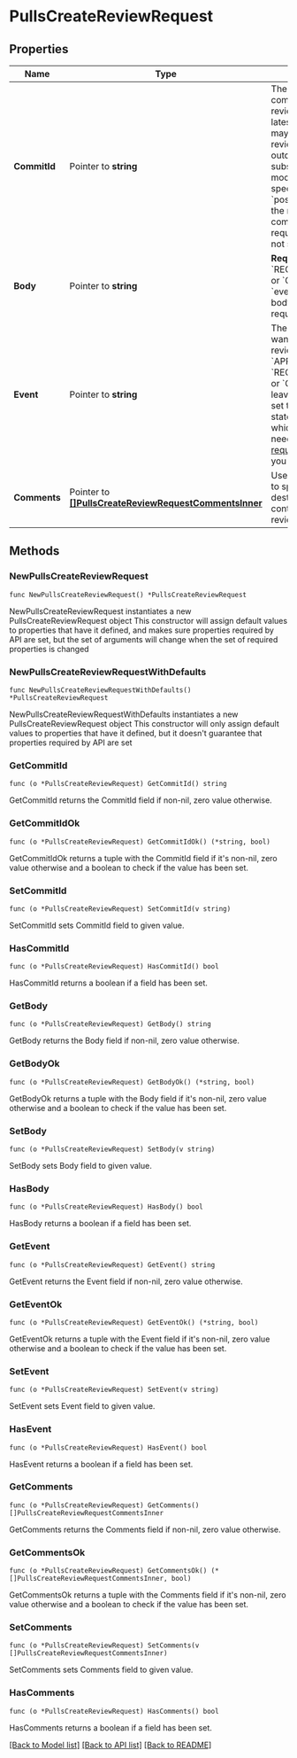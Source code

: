 # PullsCreateReviewRequest

## Properties

Name | Type | Description | Notes
------------ | ------------- | ------------- | -------------
**CommitId** | Pointer to **string** | The SHA of the commit that needs a review. Not using the latest commit SHA may render your review comment outdated if a subsequent commit modifies the line you specify as the &#x60;position&#x60;. Defaults to the most recent commit in the pull request when you do not specify a value. | [optional] 
**Body** | Pointer to **string** | **Required** when using &#x60;REQUEST_CHANGES&#x60; or &#x60;COMMENT&#x60; for the &#x60;event&#x60; parameter. The body text of the pull request review. | [optional] 
**Event** | Pointer to **string** | The review action you want to perform. The review actions include: &#x60;APPROVE&#x60;, &#x60;REQUEST_CHANGES&#x60;, or &#x60;COMMENT&#x60;. By leaving this blank, you set the review action state to &#x60;PENDING&#x60;, which means you will need to [submit the pull request review](https://docs.github.com/rest/pulls#submit-a-review-for-a-pull-request) when you are ready. | [optional] 
**Comments** | Pointer to [**[]PullsCreateReviewRequestCommentsInner**](PullsCreateReviewRequestCommentsInner.md) | Use the following table to specify the location, destination, and contents of the draft review comment. | [optional] 

## Methods

### NewPullsCreateReviewRequest

`func NewPullsCreateReviewRequest() *PullsCreateReviewRequest`

NewPullsCreateReviewRequest instantiates a new PullsCreateReviewRequest object
This constructor will assign default values to properties that have it defined,
and makes sure properties required by API are set, but the set of arguments
will change when the set of required properties is changed

### NewPullsCreateReviewRequestWithDefaults

`func NewPullsCreateReviewRequestWithDefaults() *PullsCreateReviewRequest`

NewPullsCreateReviewRequestWithDefaults instantiates a new PullsCreateReviewRequest object
This constructor will only assign default values to properties that have it defined,
but it doesn't guarantee that properties required by API are set

### GetCommitId

`func (o *PullsCreateReviewRequest) GetCommitId() string`

GetCommitId returns the CommitId field if non-nil, zero value otherwise.

### GetCommitIdOk

`func (o *PullsCreateReviewRequest) GetCommitIdOk() (*string, bool)`

GetCommitIdOk returns a tuple with the CommitId field if it's non-nil, zero value otherwise
and a boolean to check if the value has been set.

### SetCommitId

`func (o *PullsCreateReviewRequest) SetCommitId(v string)`

SetCommitId sets CommitId field to given value.

### HasCommitId

`func (o *PullsCreateReviewRequest) HasCommitId() bool`

HasCommitId returns a boolean if a field has been set.

### GetBody

`func (o *PullsCreateReviewRequest) GetBody() string`

GetBody returns the Body field if non-nil, zero value otherwise.

### GetBodyOk

`func (o *PullsCreateReviewRequest) GetBodyOk() (*string, bool)`

GetBodyOk returns a tuple with the Body field if it's non-nil, zero value otherwise
and a boolean to check if the value has been set.

### SetBody

`func (o *PullsCreateReviewRequest) SetBody(v string)`

SetBody sets Body field to given value.

### HasBody

`func (o *PullsCreateReviewRequest) HasBody() bool`

HasBody returns a boolean if a field has been set.

### GetEvent

`func (o *PullsCreateReviewRequest) GetEvent() string`

GetEvent returns the Event field if non-nil, zero value otherwise.

### GetEventOk

`func (o *PullsCreateReviewRequest) GetEventOk() (*string, bool)`

GetEventOk returns a tuple with the Event field if it's non-nil, zero value otherwise
and a boolean to check if the value has been set.

### SetEvent

`func (o *PullsCreateReviewRequest) SetEvent(v string)`

SetEvent sets Event field to given value.

### HasEvent

`func (o *PullsCreateReviewRequest) HasEvent() bool`

HasEvent returns a boolean if a field has been set.

### GetComments

`func (o *PullsCreateReviewRequest) GetComments() []PullsCreateReviewRequestCommentsInner`

GetComments returns the Comments field if non-nil, zero value otherwise.

### GetCommentsOk

`func (o *PullsCreateReviewRequest) GetCommentsOk() (*[]PullsCreateReviewRequestCommentsInner, bool)`

GetCommentsOk returns a tuple with the Comments field if it's non-nil, zero value otherwise
and a boolean to check if the value has been set.

### SetComments

`func (o *PullsCreateReviewRequest) SetComments(v []PullsCreateReviewRequestCommentsInner)`

SetComments sets Comments field to given value.

### HasComments

`func (o *PullsCreateReviewRequest) HasComments() bool`

HasComments returns a boolean if a field has been set.


[[Back to Model list]](../README.md#documentation-for-models) [[Back to API list]](../README.md#documentation-for-api-endpoints) [[Back to README]](../README.md)


